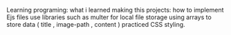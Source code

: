 Learning programing:
what i learned making this projects:
how to implement Ejs files 
use libraries such as multer for local file storage
using arrays to store data ( title , image-path , content )
practiced CSS styling.
